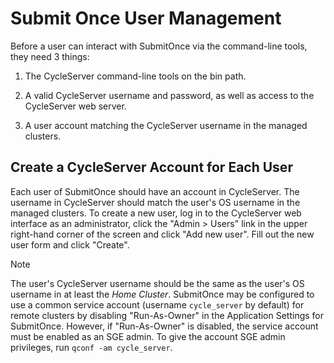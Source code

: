 # Submit Once User Management

Before a user can interact with SubmitOnce via the command-line tools, they need 3 things:

1. The CycleServer command-line tools on the bin path.

2. A valid CycleServer username and password, as well as access to the CycleServer web server.

3. A user account matching the CycleServer username in the managed clusters.

## Create a CycleServer Account for Each User

Each user of SubmitOnce should have an account in CycleServer. The username in CycleServer should match the user's OS username in the managed clusters.  To create a new user, log in to the CycleServer web interface as an administrator, click the "Admin > Users" link in the upper right-hand corner of the screen and click "Add new user". Fill out the new user form and click "Create".

> [!NOTE]
> The user's CycleServer username should be the same as the user's OS username in at least the *Home Cluster*. SubmitOnce may be configured to use a common service account (username `cycle_server` by default) for remote clusters by disabling "Run-As-Owner" in the Application Settings for SubmitOnce. However, if "Run-As-Owner" is disabled, the service account must be enabled as an SGE admin.  To give the account SGE admin privileges, run `qconf -am cycle_server`.
